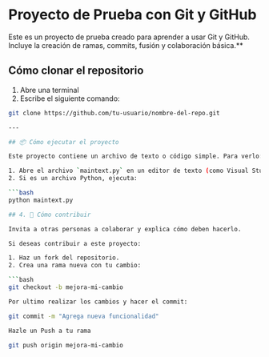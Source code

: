 # Proyecto de Prueba con Git y GitHub

Este es un proyecto de prueba creado para aprender a usar Git y GitHub. Incluye la creación de ramas, commits, fusión y colaboración básica.**

## Cómo clonar el repositorio

1. Abre una terminal
2. Escribe el siguiente comando:

```bash
git clone https://github.com/tu-usuario/nombre-del-repo.git

---

## 📦 Cómo ejecutar el proyecto

Este proyecto contiene un archivo de texto o código simple. Para verlo:

1. Abre el archivo `maintext.py` en un editor de texto (como Visual Studio Code).
2. Si es un archivo Python, ejecuta:

```bash
python maintext.py

## 4. 🤝 Cómo contribuir

Invita a otras personas a colaborar y explica cómo deben hacerlo.

Si deseas contribuir a este proyecto:

1. Haz un fork del repositorio.
2. Crea una rama nueva con tu cambio:

```bash
git checkout -b mejora-mi-cambio

Por ultimo realizar los cambios y hacer el commit:

git commit -m "Agrega nueva funcionalidad"

Hazle un Push a tu rama

git push origin mejora-mi-cambio
